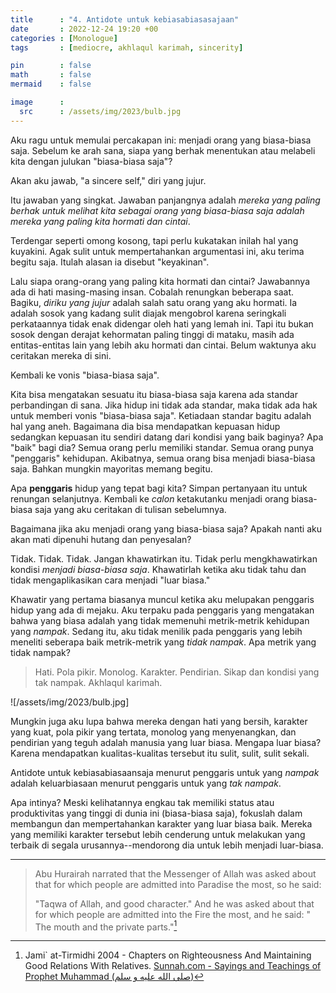 ```yaml
---
title      : "4. Antidote untuk kebiasabiasasajaan"
date       : 2022-12-24 19:20 +00
categories : [Monologue]
tags       : [mediocre, akhlaqul karimah, sincerity]

pin        : false
math       : false
mermaid    : false

image      :
  src      : /assets/img/2023/bulb.jpg
---
```


Aku ragu untuk memulai percakapan ini: menjadi orang yang biasa-biasa saja. Sebelum ke arah sana, siapa yang berhak menentukan atau melabeli kita dengan julukan "biasa-biasa saja"? 

Akan aku jawab, "a sincere self," diri yang jujur.

Itu jawaban yang singkat. Jawaban panjangnya adalah *mereka yang paling berhak untuk melihat kita sebagai orang yang biasa-biasa saja adalah mereka yang paling kita hormati dan cintai*.

Terdengar seperti omong kosong, tapi perlu kukatakan inilah hal yang kuyakini. Agak sulit untuk mempertahankan argumentasi ini, aku terima begitu saja. Itulah alasan ia disebut "keyakinan".

Lalu siapa orang-orang yang paling kita hormati dan cintai? Jawabannya ada di hati masing-masing insan. Cobalah renungkan beberapa saat. Bagiku, *diriku yang jujur* adalah salah satu orang yang aku hormati. Ia adalah sosok yang kadang sulit diajak mengobrol karena seringkali perkataannya tidak enak didengar oleh hati yang lemah ini. Tapi itu bukan sosok dengan derajat kehormatan paling tinggi di mataku, masih ada entitas-entitas lain yang lebih aku hormati dan cintai. Belum waktunya aku ceritakan mereka di sini.

Kembali ke vonis "biasa-biasa saja".

Kita bisa mengatakan sesuatu itu biasa-biasa saja karena ada standar perbandingan di sana. Jika hidup ini tidak ada standar, maka tidak ada hak untuk memberi vonis "biasa-biasa saja". Ketiadaan standar bagitu adalah hal yang aneh. Bagaimana dia bisa mendapatkan kepuasan hidup sedangkan kepuasan itu sendiri datang dari kondisi yang baik baginya? Apa "baik" bagi dia? Semua orang perlu memiliki standar. Semua orang punya "penggaris" kehidupan. Akibatnya, semua orang bisa menjadi biasa-biasa saja. Bahkan mungkin mayoritas memang begitu.

Apa **penggaris** hidup yang tepat bagi kita? Simpan pertanyaan itu untuk renungan selanjutnya. Kembali ke *calon* ketakutanku menjadi orang biasa-biasa saja yang aku ceritakan di tulisan sebelumnya.

Bagaimana jika aku menjadi orang yang biasa-biasa saja? Apakah nanti aku akan mati dipenuhi hutang dan penyesalan?

Tidak. Tidak. Tidak. Jangan khawatirkan itu. Tidak perlu mengkhawatirkan kondisi *menjadi biasa-biasa saja*. Khawatirlah ketika aku tidak tahu dan tidak mengaplikasikan cara menjadi "luar biasa."

Khawatir yang pertama biasanya muncul ketika aku melupakan penggaris hidup yang ada di mejaku. Aku terpaku pada penggaris yang mengatakan bahwa yang biasa adalah yang tidak memenuhi metrik-metrik kehidupan yang *nampak*. Sedang itu, aku tidak menilik pada penggaris yang lebih meneliti seberapa baik metrik-metrik yang *tidak nampak*. Apa metrik yang tidak nampak?

> Hati. Pola pikir. Monolog. Karakter. Pendirian. Sikap dan kondisi yang tak nampak. Akhlaqul karimah.

![/assets/img/2023/bulb.jpg]

Mungkin juga aku lupa bahwa mereka dengan hati yang bersih, karakter yang kuat, pola pikir yang tertata, monolog yang menyenangkan, dan pendirian yang teguh adalah manusia yang luar biasa. Mengapa luar biasa? Karena mendapatkan kualitas-kualitas tersebut itu sulit, sulit, sulit sekali.

Antidote untuk kebiasabiasaansaja menurut penggaris untuk yang *nampak* adalah keluarbiasaan menurut penggaris untuk yang *tak nampak*.

Apa intinya? Meski kelihatannya engkau tak memiliki status atau produktivitas yang tinggi di dunia ini (biasa-biasa saja), fokuslah dalam membangun dan mempertahankan karakter yang luar biasa baik. Mereka yang memiliki karakter tersebut lebih cenderung untuk melakukan yang terbaik di segala urusannya--mendorong dia untuk lebih menjadi luar-biasa.

---

> Abu Hurairah narrated that the Messenger of Allah was asked about that for which people are admitted into Paradise the most, so he said:
> 
> "Taqwa of Allah, and good character." And he was asked about that for which people are admitted into the Fire the most, and he said: " The mouth and the private parts."[^1]

[^1]: Jami` at-Tirmidhi 2004 - Chapters on Righteousness And Maintaining Good Relations With Relatives. [Sunnah.com - Sayings and Teachings of Prophet Muhammad (صلى الله عليه و سلم)](https://sunnah.com/tirmidhi:2004) 
